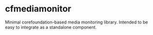 # cfmediamonitor
Minimal corefoundation-based media monitoring library. Intended to be easy to
integrate as a standalone component.
